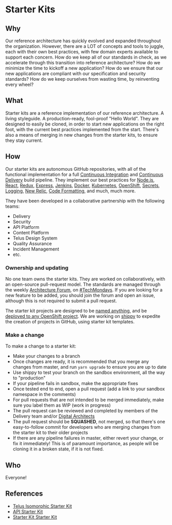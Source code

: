 # Starter Kits

## Why

Our reference architecture has quickly evolved and expanded throughout the organization. However, there are a LOT of concepts and tools to juggle, each with their own best practices, with few domain experts available to support each concern. How do we keep all of our standards in check, as we accelerate through this transition into reference architecture? How do we minimize the time to kickoff a new application? How do we ensure that our new applications are compliant with our specification and security standards? How do we keep ourselves from wasting time, by reinventing every wheel?

## What

Starter kits are a reference implementation of our reference architecture. A living styleguide. A production-ready, fool-proof "Hello World". They are designed to easily be cloned, in order to start new applications on the right foot, with the current best practices implemented from the start. There's also a means of merging in new changes from the starter kits, to ensure they stay current.

## How

Our starter kits are autonomous GitHub repositories, with all of the functional implementation for a full [Continuous Integration](../process/continuous-integration.md) and [Continuous Delivery](../process/continuous-delivery.md) build pipeline. They implement our best practices for [Node.js](node.md), [React](react.md), [Redux](redux.md), [Express](express.md), [Jenkins](../delivery/jenkins.md), [Docker](../delivery/docker.md), [Kubernetes](../delivery/kubernetes.md), [OpenShift](../delivery/openshift.md), [Secrets](../delivery/secrets.md), [Logging](logging.md), [New Relic](newrelic.md), [Code Formatting](code-formatting.md), and much, much more.

They have been developed in a collaborative partnership with the following teams:
- Delivery
- Security
- API Platform
- Content Platform
- Telus Design System
- Quality Assurance
- Incident Management
- etc.

### Ownership and updating

No one team owns the starter kits. They are worked on collaboratively, with an open-source pull-request model. The standards are managed through the weekly [Architecture Forum](https://github.com/telus/architecture-forum), on [#TechMondays](https://telusdigital.atlassian.net/wiki/display/techmondays/Schedule). If you are looking for a new feature to be added, you should join the forum and open an issue, although this is not required to submit a pull request.

The starter kit projects are designed to be [named anything](https://github.com/telus/telus-isomorphic-starter-kit/blob/master/CLONING.md), and be [deployed to any OpenShift project](https://github.com/telus/telus-isomorphic-starter-kit/blob/master/openshift/README.md). We are working on [shippy](../delivery/shippy.md) to expedite the creation of projects in GitHub, using starter kit templates.

### Make a change

To make a change to a starter kit:

- Make your changes to a branch
- Once changes are ready, it is recommended that you merge any changes from master, and run `yarn upgrade` to ensure you are up to date
- Use shippy to test your branch on the sandbox environment, all the way to "production"
- If your pipeline fails in sandbox, make the appropriate fixes
- Once tested end to end, open a pull request (add a link to your sandbox namespace in the comments)
- For pull requests that are not intended to be merged immediately, make sure you label them as WIP (work in progress)
- The pull request can be reviewed and completed by members of the Delivery team and/or [Digital Architects](https://github.com/orgs/telusdigital/teams/digital-architecture/members)
- The pull request should be **SQUASHED**, not merged, so that there's one easy-to-follow commit for developers who are merging changes from the starter kit to their older projects
- If there are any pipeline failures in master, either revert your change, or fix it immediately! This is of paramount importance, as people will be cloning it in a broken state, if it is not fixed.

## Who

Everyone!

## References

- [Telus Isomorphic Starter Kit](https://github.com/telus/telus-isomorphic-starter-kit)
- [API Starter Kit](https://github.com/telus/api-starter-kit)
- [Starter Kit Starter Kit](https://github.com/telus/starter-kit-starter-kit)
